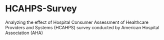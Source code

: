 # HCAHPS-Survey
Analyzing the effect of Hospital Consumer Assessment of Healthcare Providers and Systems (HCAHPS) survey conducted by American Hospital Association (AHA)
